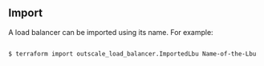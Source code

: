 ## Import

A load balancer can be imported using its name. For example:

```

$ terraform import outscale_load_balancer.ImportedLbu Name-of-the-Lbu

```